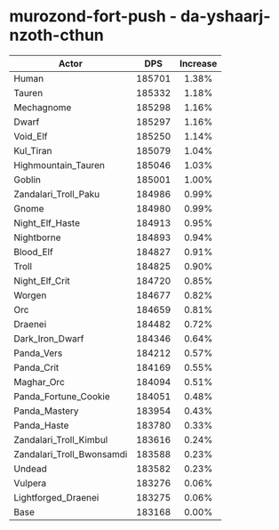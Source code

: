 # murozond-fort-push - da-yshaarj-nzoth-cthun
| Actor | DPS | Increase |
|---|:---:|:---:|
|Human|185701|1.38%|
|Tauren|185332|1.18%|
|Mechagnome|185298|1.16%|
|Dwarf|185297|1.16%|
|Void_Elf|185250|1.14%|
|Kul_Tiran|185079|1.04%|
|Highmountain_Tauren|185046|1.03%|
|Goblin|185001|1.00%|
|Zandalari_Troll_Paku|184986|0.99%|
|Gnome|184980|0.99%|
|Night_Elf_Haste|184913|0.95%|
|Nightborne|184893|0.94%|
|Blood_Elf|184827|0.91%|
|Troll|184825|0.90%|
|Night_Elf_Crit|184720|0.85%|
|Worgen|184677|0.82%|
|Orc|184659|0.81%|
|Draenei|184482|0.72%|
|Dark_Iron_Dwarf|184346|0.64%|
|Panda_Vers|184212|0.57%|
|Panda_Crit|184169|0.55%|
|Maghar_Orc|184094|0.51%|
|Panda_Fortune_Cookie|184051|0.48%|
|Panda_Mastery|183954|0.43%|
|Panda_Haste|183780|0.33%|
|Zandalari_Troll_Kimbul|183616|0.24%|
|Zandalari_Troll_Bwonsamdi|183588|0.23%|
|Undead|183582|0.23%|
|Vulpera|183276|0.06%|
|Lightforged_Draenei|183275|0.06%|
|Base|183168|0.00%|
